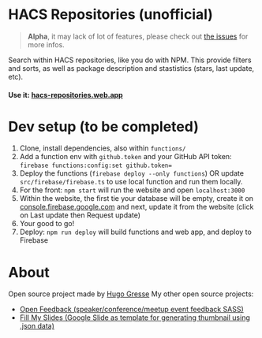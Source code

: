 # HACS Repositories (unofficial)

> **Alpha**, it may lack of lot of features, please check out [the issues](https://github.com/HugoGresse/hacs-repositories/issues) for more infos.

Search within HACS repositories, like you do with NPM. This provide filters and sorts, as well as package description and stastistics (stars, last update, etc).

#### Use it: [hacs-repositories.web.app](https://hacs-repositories.web.app/)

# Dev setup (to be completed)

1. Clone, install dependencies, also within `functions/`
2. Add a function env with `github.token` and your GitHub API token: `firebase functions:config:set github.token=`
3. Deploy the functions (`firebase deploy --only functions`) OR update `src/firebase/firebase.ts` to use local function and run them locally.
4. For the front: `npm start` will run the website and open `localhost:3000`
5. Within the website, the first tie your database will be empty, create it on [console.firebase.google.com](https://console.firebase.google.com) and next, update it from the website (click on Last update then Request update)
6. Your good to go!
7. Deploy: `npm run deploy` will build functions and web app, and deploy to Firebase

# About

Open source project made by [Hugo Gresse](https://hugo.gresse.io)
My other open source projects:

-   [Open Feedback (speaker/conference/meetup event feedback SASS)](https://openfeedback.io/)
-   [Fill My Slides (Google Slide as template for generating thumbnail using .json data)](https://github.com/HugoGresse/Fill-My-Slides)
